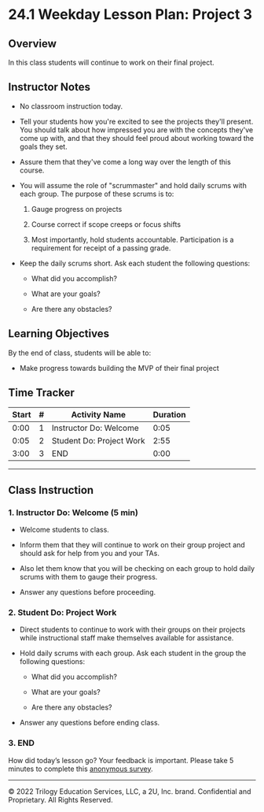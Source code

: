 # 24.1 Weekday Lesson Plan: Project 3

## Overview

In this class students will continue to work on their final project.

## Instructor Notes

* No classroom instruction today.

* Tell your students how you're excited to see the projects they'll present. You should talk about how impressed you are with the concepts they've come up with, and that they should feel proud about working toward the goals they set.

* Assure them that they've come a long way over the length of this course.

* You will assume the role of "scrummaster" and hold daily scrums with each group. The purpose of these scrums is to:

  1. Gauge progress on projects
  
  2. Course correct if scope creeps or focus shifts
  
  3. Most importantly, hold students accountable. Participation is a requirement for receipt of a passing grade.

* Keep the daily scrums short. Ask each student the following questions:

  * What did you accomplish?

  * What are your goals?

  * Are there any obstacles?

## Learning Objectives

By the end of class, students will be able to:

* Make progress towards building the MVP of their final project

## Time Tracker

| Start  | #   | Activity Name                       | Duration |
| ------ | --- | ----------------------------------- | -------- |
| 0:00   | 1   | Instructor Do: Welcome              | 0:05     |
| 0:05   | 2   | Student Do: Project Work            | 2:55     |
| 3:00   | 3   | END                                 | 0:00     |

---

## Class Instruction

### 1. Instructor Do: Welcome (5 min)

* Welcome students to class.

* Inform them that they will continue to work on their group project and should ask for help from you and your TAs.

* Also let them know that you will be checking on each group to hold daily scrums with them to gauge their progress.

* Answer any questions before proceeding.
  
### 2. Student Do: Project Work

* Direct students to continue to work with their groups on their projects while instructional staff make themselves available for assistance.

* Hold daily scrums with each group. Ask each student in the group the following questions:

  * What did you accomplish?

  * What are your goals?

  * Are there any obstacles?

* Answer any questions before ending class.

### 3. END

How did today’s lesson go? Your feedback is important. Please take 5 minutes to complete this [anonymous survey](https://forms.gle/RfcVyXiMmZQut6aJ6).

---
© 2022 Trilogy Education Services, LLC, a 2U, Inc. brand. Confidential and Proprietary. All Rights Reserved.
